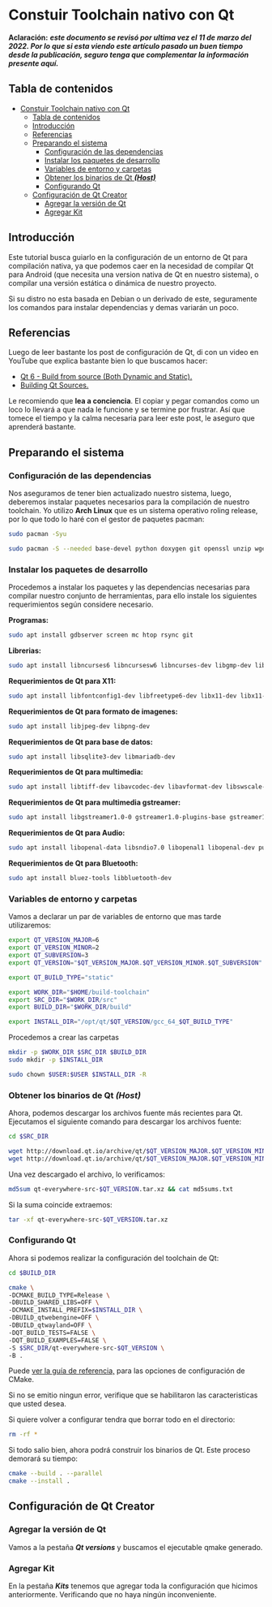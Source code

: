 # Constuir Toolchain nativo con Qt

**Aclaración:** ***este documento se revisó por ultima vez el 11 de marzo del 2022. Por lo que si esta viendo este artículo pasado un buen tiempo desde la publicación, seguro tenga que complementar la información presente aquí.***

## Tabla de contenidos
- [Constuir Toolchain nativo con Qt](#constuir-toolchain-nativo-con-qt)
  - [Tabla de contenidos](#tabla-de-contenidos)
  - [Introducción](#introducción)
  - [Referencias](#referencias)
  - [Preparando el sistema](#preparando-el-sistema)
    - [Configuración de las dependencias](#configuración-de-las-dependencias)
    - [Instalar los paquetes de desarrollo](#instalar-los-paquetes-de-desarrollo)
    - [Variables de entorno y carpetas](#variables-de-entorno-y-carpetas)
    - [Obtener los binarios de Qt ***(Host)***](#obtener-los-binarios-de-qt-host)
    - [Configurando Qt](#configurando-qt)
  - [Configuración de Qt Creator](#configuración-de-qt-creator)
    - [Agregar la versión de Qt](#agregar-la-versión-de-qt)
    - [Agregar Kit](#agregar-kit)

## Introducción

Este tutorial busca guiarlo en la configuración de un entorno de Qt para compilación nativa, ya que podemos caer en la necesidad de compilar Qt para Android (que necesita una version nativa de Qt en nuestro sistema), o compilar una versión estática o dinámica de nuestro proyecto.

Si su distro no esta basada en Debian o un derivado de este, seguramente los comandos para instalar dependencias y demas variarán un poco.

## Referencias

Luego de leer bastante los post de configuración de Qt, di con un video en YouTube que explica bastante bien lo que buscamos hacer:

* [Qt 6 - Build from source (Both Dynamic and Static).](https://www.youtube.com/watch?v=2qsR8Dw8uzA)
* [Building Qt Sources.](https://doc-snapshots.qt.io/qt6-dev/build-sources.html)

Le recomiendo que **lea a conciencia**. El copiar y pegar comandos como un loco lo llevará a que nada le funcione y se termine por frustrar. Así que tomece el tiempo y la calma necesaria para leer este post, le aseguro que aprenderá bastante.

## Preparando el sistema

### Configuración de las dependencias

Nos aseguramos de tener bien actualizado nuestro sistema, luego, deberemos instalar paquetes necesarios para la compilación de nuestro toolchain. Yo utilizo **Arch Linux** que es un sistema operativo roling release, por lo que todo lo haré con el gestor de paquetes pacman:

~~~bash
sudo pacman -Syu

sudo pacman -S --needed base-devel python doxygen git openssl unzip wget ncurses rsync texlive-most gperf autogen guile diffutils gmp isl expat clang llvm cmake ninja meson graphviz gtk2
~~~

### Instalar los paquetes de desarrollo

Procedemos a instalar los paquetes y las dependencias necesarias para compilar nuestro conjunto de herramientas, para ello instale los siguientes requerimientos según considere necesario.

**Programas:**

~~~bash
sudo apt install gdbserver screen mc htop rsync git
~~~

**Librerias:**

~~~bash
sudo apt install libncurses6 libncursesw6 libncurses-dev libgmp-dev libisl-dev libexpat1-dev
~~~

**Requerimientos de Qt para X11:**

~~~bash
sudo apt install libfontconfig1-dev libfreetype6-dev libx11-dev libx11-xcb-dev libxext-dev libxfixes-dev libxi-dev libxrender-dev libxcb1-dev libxcb-glx0-dev libxcb-keysyms1-dev libxcb-image0-dev libxcb-shm0-dev libxcb-icccm4-dev libxcb-sync-dev libxcb-xfixes0-dev libxcb-shape0-dev libxcb-randr0-dev libxcb-render-util0-dev libxcb-util-dev libxcb-xinerama0-dev libxcb-xkb-dev libxkbcommon-dev libxkbcommon-x11-dev xorg-dev libgtk-3-dev libudev-dev libinput-dev libts-dev libmtdev-dev libssl-dev libdbus-1-dev libglib2.0-dev libxcb-xv0-dev libwxgtk3.0-gtk3-dev '^libxcb.*-dev' '^libxkb.*-dev'
~~~

**Requerimientos de Qt para formato de imagenes:**

~~~bash
sudo apt install libjpeg-dev libpng-dev
~~~

**Requerimientos de Qt para base de datos:**

~~~bash
sudo apt install libsqlite3-dev libmariadb-dev
~~~

**Requerimientos de Qt para multimedia:**

~~~bash
sudo apt install libtiff-dev libavcodec-dev libavformat-dev libswscale-dev libv4l-dev libxvidcore-dev libx264-dev
~~~

**Requerimientos de Qt para multimedia gstreamer:**

~~~bash
sudo apt install libgstreamer1.0-0 gstreamer1.0-plugins-base gstreamer1.0-plugins-good gstreamer1.0-plugins-bad gstreamer1.0-plugins-ugly gstreamer1.0-libav gstreamer1.0-doc gstreamer1.0-tools gstreamer1.0-x gstreamer1.0-alsa gstreamer1.0-gl gstreamer1.0-gtk3 gstreamer1.0-qt5 gstreamer1.0-pulseaudio libgstreamer1.0-dev libgstreamer-plugins-base1.0-dev
~~~

**Requerimientos de Qt para Audio:**

~~~bash
sudo apt install libopenal-data libsndio7.0 libopenal1 libopenal-dev pulseaudio
~~~

**Requerimientos de Qt para Bluetooth:**

~~~bash
sudo apt install bluez-tools libbluetooth-dev
~~~

### Variables de entorno y carpetas

Vamos a declarar un par de variables de entorno que mas tarde utilizaremos:

~~~bash
export QT_VERSION_MAJOR=6
export QT_VERSION_MINOR=2
export QT_SUBVERSION=3
export QT_VERSION="$QT_VERSION_MAJOR.$QT_VERSION_MINOR.$QT_SUBVERSION"

export QT_BUILD_TYPE="static"

export WORK_DIR="$HOME/build-toolchain"
export SRC_DIR="$WORK_DIR/src"
export BUILD_DIR="$WORK_DIR/build"

export INSTALL_DIR="/opt/qt/$QT_VERSION/gcc_64_$QT_BUILD_TYPE"
~~~

Procedemos a crear las carpetas

~~~bash
mkdir -p $WORK_DIR $SRC_DIR $BUILD_DIR
sudo mkdir -p $INSTALL_DIR

sudo chown $USER:$USER $INSTALL_DIR -R 
~~~

### Obtener los binarios de Qt ***(Host)***

Ahora, podemos descargar los archivos fuente más recientes para Qt. Ejecutamos el siguiente comando para descargar los archivos fuente:

~~~bash
cd $SRC_DIR

wget http://download.qt.io/archive/qt/$QT_VERSION_MAJOR.$QT_VERSION_MINOR/$QT_VERSION/single/qt-everywhere-src-$QT_VERSION.tar.xz
wget http://download.qt.io/archive/qt/$QT_VERSION_MAJOR.$QT_VERSION_MINOR/$QT_VERSION/single/md5sums.txt
~~~

Una vez descargado el archivo, lo verificamos:

~~~bash
md5sum qt-everywhere-src-$QT_VERSION.tar.xz && cat md5sums.txt
~~~

Si la suma coincide extraemos:

~~~bash
tar -xf qt-everywhere-src-$QT_VERSION.tar.xz
~~~

### Configurando Qt

Ahora si podemos realizar la configuración del toolchain de Qt:

~~~bash
cd $BUILD_DIR

cmake \
-DCMAKE_BUILD_TYPE=Release \
-DBUILD_SHARED_LIBS=OFF \
-DCMAKE_INSTALL_PREFIX=$INSTALL_DIR \
-DBUILD_qtwebengine=OFF \
-DBUILD_qtwayland=OFF \
-DQT_BUILD_TESTS=FALSE \
-DQT_BUILD_EXAMPLES=FALSE \
-S $SRC_DIR/qt-everywhere-src-$QT_VERSION \
-B .
~~~

Puede [ver la guía de referencia,](https://github.com/qt/qtbase/blob/dev/cmake/configure-cmake-mapping.md) para las opciones de configuración de CMake.

Si no se emitio ningun error, verifique que se habilitaron las caracteristicas que usted desea.

Si quiere volver a configurar tendra que borrar todo en el directorio:

~~~bash
rm -rf *
~~~

Si todo salio bien, ahora podrá construir los binarios de Qt. Este proceso demorará su tiempo:

~~~bash
cmake --build . --parallel
cmake --install .
~~~

## Configuración de Qt Creator

### Agregar la versión de Qt

Vamos a la pestaña ***Qt versions*** y buscamos el ejecutable qmake generado.

### Agregar Kit

En la pestaña ***Kits*** tenemos que agregar toda la configuración que hicimos anteriormente. Verificando que no haya ningún inconveniente.
